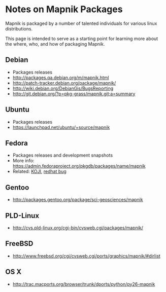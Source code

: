 <!-- Name: PackageBuilding -->
<!-- Version: 8 -->
<!-- Last-Modified: 2010/06/05 15:06:46 -->
<!-- Author: springmeyer -->
# Notes on Mapnik Packages

Mapnik is packaged by a number of talented individuals for various linux distributions.

This page is intended to serve as a starting point for learning more about the where, who, and how of packaging Mapnik.

## Debian
 * Packages releases
 * http://packages.qa.debian.org/m/mapnik.html
 * http://patch-tracker.debian.org/package/mapnik/
 * http://wiki.debian.org/DebianGis/BugsReporting
 * http://git.debian.org/?p=pkg-grass/mapnik.git;a=summary

## Ubuntu
 * Packages releases
 * https://launchpad.net/ubuntu/+source/mapnik

## Fedora
 * Packages releases and development snapshots
 * More info: https://admin.fedoraproject.org/pkgdb/packages/name/mapnik
 * Related: [KOJI](http://koji.fedoraproject.org/koji/packageinfo?packageID=6670), [redhat bug](https://bugzilla.redhat.com/show_bug.cgi?id=436704)

## Gentoo
 * http://packages.gentoo.org/package/sci-geosciences/mapnik

## PLD-Linux
 * http://cvs.pld-linux.org/cgi-bin/cvsweb.cgi/packages/mapnik/

## FreeBSD
 * http://www.freebsd.org/cgi/cvsweb.cgi/ports/graphics/mapnik/#dirlist

## OS X
 * http://trac.macports.org/browser/trunk/dports/python/py26-mapnik
